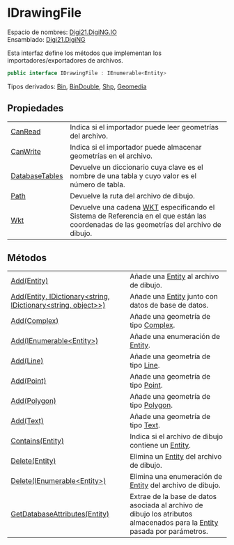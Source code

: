 # IDrawingFile

Espacio de nombres: [Digi21.DigiNG.IO](../)  
Ensamblado: [Digi21.DigiNG](../../)

Esta interfaz define los métodos que implementan los importadores/exportadores de archivos.

```csharp
public interface IDrawingFile : IEnumerable<Entity>
```

Tipos derivados: [Bin](../../../digi21.diging.io.bin/bin.md), [BinDouble](../../../digi21.diging.io.bindouble/bindouble.md), [Shp](../../../digi21.diging.io.shp/shp.md), [Geomedia](../../../digi21.diging.io.geomedia/geomedia.md)

## Propiedades

|  |  |
| :--- | :--- |
| [CanRead](propiedades/canread.md) | Indica si el importador puede leer geometrías del archivo. |
| [CanWrite](propiedades/canwrite.md) | Indica si el importador puede almacenar geometrías en el archivo. |
| [DatabaseTables](propiedades/databasetables.md) | Devuelve un diccionario cuya clave es el nombre de una tabla y cuyo valor es el número de tabla. |
| [Path](propiedades/path.md) | Devuelve la ruta del archivo de dibujo. |
| [Wkt](propiedades/wkt.md) | Devuelve una cadena [WKT](https://es.wikipedia.org/wiki/Well_Known_Text#Sistemas_de_referencia_espacial) especificando el Sistema de Referencia en el que están las coordenadas de las geometrías del archivo de dibujo. |

## Métodos

|  |  |
| :--- | :--- |
| [Add\(Entity\)](metodos/add.md#add-entity) | Añade una [Entity](../../digi21.diging.entities/entity/) al archivo de dibujo. |
| [Add\(Entity, IDictionary&lt;string, IDictionary&lt;string, object&gt;&gt;\)](metodos/add.md#add-entity-idictionary-less-than-string-idictionary-less-than-string-object-greater-than-greater-than) | Añade una [Entity](../../digi21.diging.entities/entity/) junto con datos de base de datos. |
| [Add\(Complex\)](metodos/add.md#add-complex) | Añade una geometría de tipo [Complex](../../digi21.diging.entities/complex/). |
| [Add\(IEnumerable&lt;Entity&gt;\)](metodos/add.md#add-ienumerable-less-than-entity-greater-than) | Añade una enumeración de [Entity](../../digi21.diging.entities/entity/). |
| [Add\(Line\)](metodos/add.md#add-line) | Añade una geometría de tipo [Line](../../digi21.diging.entities/line/). |
| [Add\(Point\)](metodos/add.md#add-point) | Añade una geometría de tipo [Point](../../digi21.diging.entities/point/). |
| [Add\(Polygon\)](metodos/add.md#add-polygon) | Añade una geometría de tipo [Polygon](../../digi21.diging.entities/polygon/). |
| [Add\(Text\)](metodos/add.md#add-text) | Añade una geometría de tipo [Text](../../digi21.diging.entities/text/). |
| [Contains\(Entity\)](metodos/contains.md) | Indica si el archivo de dibujo contiene un [Entity](../../digi21.diging.entities/entity/). |
| [Delete\(Entity\)](metodos/delete.md#delete-entity) | Elimina un [Entity](../../digi21.diging.entities/entity/) del archivo de dibujo. |
| [Delete\(IEnumerable&lt;Entity&gt;\)](metodos/delete.md#delete-ienumerable-less-than-entity-greater-than) | Elimina una enumeración de [Entity](../../digi21.diging.entities/entity/) del archivo de dibujo. |
| [GetDatabaseAttributes\(Entity\)](metodos/getdatabaseattributes.md) | Extrae de la base de datos asociada al archivo de dibujo los atributos almacenados para la [Entity](../../digi21.diging.entities/entity/) pasada por parámetros. |


